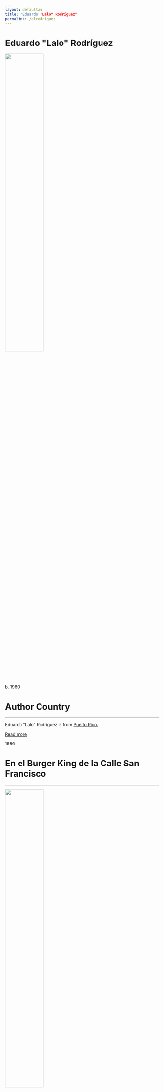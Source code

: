 ```yaml
---
layout: defaultau
title: "Eduardo "Lalo" Rodríguez"
permalink: /elrodriguez
---
```

<!-- partial:index.partial.html -->
<div class="content">
     <h1>Eduardo "Lalo" Rodríguez</h1>
    <div class="quote">
        <div><img src="https://sociales.uprrp.edu/iec/wp-content/uploads/sites/25/2021/01/Eduardo-Lalo-300x200.jpg" height="50%" width = "50%" class="logo"></div>
    </div>
    <div class="timeline">
        <div style="padding-bottom:100px;"></div>
        <div class="block">
             <div class="date right"><p class="right"> b. 1960 </p></div>
            <div class="dot"></div>
            <div class="left first">
            <div class="author_country">
                <h1>Author Country</h1><hr>
          <div class="aclocation">  <p>Eduardo "Lalo" Rodríguez is from <a href="{{ site.baseurl }}/37">Puerto Rico.</a></p></div>
              <div class="acreadmore">  <a href="https://en.wikipedia.org/wiki/Eduardo_Lalo" target="_blank">Read more</a></div>
            </div>
            </div>
        <div class="block">
            <div class="date left"><p class="left">1986</p></div>
            <div class="dot"></div>
            <div class="right">
                <h1>En el Burger King de la Calle San Francisco</h1><hr>
                <p><img src="https://books.google.com/books/content?id=egoEAQAAIAAJ&printsec=frontcover&img=1&zoom=1&imgtk=AFLRE72LXrhZLDkmxaTGwgRqSe0YBM9PUucUm-UglDh5OmD4UZHQW_ur7S3D3Aif0mg2wKCs8AZVUFsWH_SL7dpWMImbgll70QTV-KIC5H6cDbCoZhv1UFowbL0371r7cLrRizl-iZFp" height="50%" width = "50%"></p>
                <p>
                Language: Spanish<br/>
                Publisher: Ediciones Astrolabio<br/>
                Pub_location: San Juan, Puerto Rico<br/>
                Genre: <br/>
                Length: 99<br/>                   </p>
            </div>
        </div>
       <div class="block">
            <div class="date right"><p class="right">1992</p></div>
            <div class="dot"></div>
            <div class="left">
                <h1>Libro de Textos, Two Monologues</h1><hr>
                <p><img src="" height="50%" width = "50%"></p>
                <p>
                Language: Spanish<br/>
                Publisher: Instituto de Cultura Puertorriqueña<br/>
                Pub_location: San Juan, Puerto Rico<br/>
                Genre: Anthology<br/>
                Length: <br/>                   </p>
            </div>
        </div>
       <div class="block">
            <div class="date left"><p class="left">1995</p></div>
            <div class="dot"></div>
            <div class="right">
                <h1>Ciudades e islas</h1><hr>
                <p><img src="https://mediaisla.net/revista/wp-content/uploads/2014/11/Insularidad.-Ciudades-e-islas.jpg" height="50%" width = "50%"></p>
                <p>
                Language: Spanish<br/>
                Publisher: Publicaciones Yuquiyú<br/>
                Pub_location: San Juan, Puerto Rico<br/>
                Genre: Fiction (Novel)<br/>
                Length: 208<br/>                   </p>
            </div>
        </div>
       <div class="block">
            <div class="date right"><p class="right">2002</p></div>
            <div class="dot"></div>
            <div class="left">
                <h1>La isla silente</h1><hr>
                <p><img src="https://pictures.abebooks.com/isbn/9781881715313-us.jpg" height="50%" width = "50%"></p>
                <p>
                Language: Spanish<br/>
                Publisher: Isla Negra Editores<br/>
                Pub_location: San Juan, Puerto Rico<br/>
                Genre: Fiction (Novel)<br/>
                Length: 209<br/>                   </p>
            </div>
        </div><div class="block">
            <div class="date left"><p class="left">2002</p></div>
            <div class="dot"></div>
            <div class="right">
                <h1>Los pies de San Juan, photographic essay</h1><hr>
                <p><img src="https://i.ebayimg.com/images/g/4dgAAOSwnulgpq2L/s-l1600.jpg" height="50%" width = "50%"></p>
                <p>
                Language: Spanish<br/>
                Publisher: Center for Research and Public Policy, Rafael Hernández Colón Library Foundation<br/>
                Pub_location: Ponce, Puerto Rico<br/>
                Genre: Non-Fiction Book<br/>
                Length: 114<br/>                   </p>
            </div>
        </div>
<div class="block">
            <div class="date right"><p class="right">2004</p></div>
            <div class="dot"></div>
            <div class="left">
                <h1>La Inutilidad</h1><hr>
                <p><img src="https://images-na.ssl-images-amazon.com/images/S/compressed.photo.goodreads.com/books/1297555836i/5918267.jpg" height="50%" width = "50%"></p>
                <p>
                Language: Spanish<br/>
                Publisher: Ediciones Callejón<br/>
                Pub_location: San Juan, Puerto Rico<br/>
                Genre: Fiction (Novel)<br/>
                Length: 182<br/>                   </p>
            </div>
        </div>
<div class="block">
            <div class="date left"><p class="left">2005</p></div>
            <div class="dot"></div>
            <div class="right">
                <h1>Donde</h1><hr>
                <p><img src="https://m.media-amazon.com/images/I/11q2mUfGbhL._BO1,204,203,200_.jpg" height="50%" width = "50%"></p>
                <p>
                Language: Spanish<br/>
                Publisher: Editorial Tal Cual<br/>
                Pub_location: San Juan, Puerto Rico<br/>
                Genre: Anthology<br/>
                Length: 231<br/>                   </p>
            </div>
        </div>
<div class="block">
            <div class="date right"><p class="right">2005</p></div>
            <div class="dot"></div>
            <div class="left">
                <h1>San Juan de Puerto Rico</h1><hr>
                <p><img src="" height="50%" width = "50%"></p>
                <p>
                Language: Spanish<br/>
                Publisher: Institució Alfons el Magnànim, colección Debats 88<br/>
                Pub_location: Valencia, Spain<br/>
                Genre: Anthology<br/>
                Length: <br/>                   </p>
            </div>
        </div>       
<div class="block">
            <div class="date left"><p class="left">2005</p></div>
            <div class="dot"></div>
            <div class="right">
                <h1>Leyendas sobre secretos: La hija del verdugo; La mancha de sangre</h1><hr>
                <p><img src="https://books.google.dm/books/content?id=9akLAQAAMAAJ&printsec=frontcover&img=1&zoom=1&imgtk=AFLRE73okrmWfMVProlsRGE808Yv_soZzANvHscVRI9ZZFUu-LB_zSC0ok63jfxSQufkmXhOBfeqmmOlIEhQpnINZlJGxVDuANIUp79YIJ0u_DwnbIu1-NEARkg26DUOcsJ_lguUc1g1" height="50%" width = "50%"></p>
                <p>
                Language: Spanish<br/>
                Publisher: Ediciones Santillana<br/>
                Pub_location: Madrid, Spain<br/>
                Genre: Fiction (Novel)<br/>
                Length: 40<br/>                   </p>
            </div>
        </div>
<div class="block">
            <div class="date right"><p class="right">2008</p></div>
            <div class="dot"></div>
            <div class="left">
                <h1>Los países invisibles, essay</h1><hr>
                <p><img src="https://forcolaediciones.com/wp-content/uploads/2022/09/9788416247752_04_l.jpg" height="50%" width = "50%"></p>
                <p>
                Language: Spanish<br/>
                Publisher: Fórcola Ediciones<br/>
                Pub_location: Madrid, Spain<br/>
                Genre: Essays<br/>
                Length: 152<br/>                   </p>
            </div>
        </div>       
<div class="block">
            <div class="date left"><p class="left">2010</p></div>
            <div class="dot"></div>
            <div class="right">
                <h1>El deseo del lápiz: castigo, urbanismo, escritura, essay</h1><hr>
                <p><img src="https://www.researchgate.net/publication/307796153/figure/fig1/AS:403289389715459@1473163091593/Figura-1-Portada-de-El-deseo-del-lapiz-Castigo-Urbanismo-Escritura.png" height="50%" width = "50%"></p>
                <p>
                Language: Spanish<br/>
                Publisher: Editorial Tal Cual<br/>
                Pub_location: San Juan, Puerto Rico<br/>
                Genre: Fiction (Novel)<br/>
                Length: 164<br/>                   </p>
            </div>
        </div>
<div class="block">
            <div class="date right"><p class="right">2012</p></div>
            <div class="dot"></div>
            <div class="left">
                <h1>Simone: Novel</h1><hr>
                <p><img src="https://m.media-amazon.com/images/I/41911Z0n1DL._SX321_BO1,204,203,200_.jpg" height="50%" width = "50%"></p>
                <p>
		    Language: Spanish<br/>
                Publisher: Ediciones Corregidor<br/>
                Pub_location: Buenos Aires, Argentina<br/>
                Genre: Fiction (Novel)<br/>
                Length: 152<br/>                   </p>
            </div>
        </div>       
<div class="block">
            <div class="date left"><p class="left">2015</p></div>
            <div class="dot"></div>
            <div class="right">
                <h1>Simone: A Novel</h1><hr>
                <p><img src="https://images-na.ssl-images-amazon.com/images/S/compressed.photo.goodreads.com/books/1372253371i/18131878.jpg" height="50%" width = "50%"></p>
                <p>
		    Translator: David Frye<br/>               
    		    Language: English<br/>
                Publisher: The University of Chicago Press<br/>
                Pub_location: Chicago, United States<br/>
                Genre: Fiction (Novel)<br/>
                Length: 208<br/>                   </p>
            </div>
        </div>